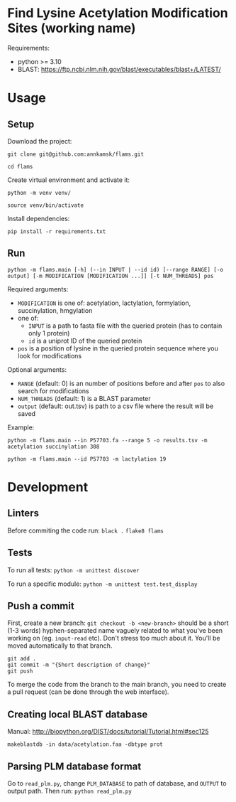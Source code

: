 # Find Lysine Acetylation Modification Sites (working name)

Requirements:
* python >= 3.10
* BLAST: https://ftp.ncbi.nlm.nih.gov/blast/executables/blast+/LATEST/

# Usage

## Setup
Download the project:

`git clone git@github.com:annkamsk/flams.git`

`cd flams`

Create virtual environment and activate it:

`python -m venv venv/`

`source venv/bin/activate`

Install dependencies:

`pip install -r requirements.txt`

## Run
`python -m flams.main [-h] (--in INPUT | --id id) [--range RANGE] [-o output] [-m MODIFICATION [MODIFICATION ...]] [-t NUM_THREADS] pos`

Required arguments:
* `MODIFICATION` is one of: acetylation, lactylation, formylation, succinylation, hmgylation
* one of:
  * `INPUT` is a path to fasta file with the queried protein (has to contain only 1 protein)
  * `id` is a uniprot ID of the queried protein
* `pos` is a position of lysine in the queried protein sequence where you look for modifications

Optional arguments:
* `RANGE` (default: 0) is an number of positions before and after `pos` to also search for modifications
* `NUM_THREADS` (default: 1) is a BLAST parameter
* `output` (default: out.tsv) is path to a csv file where the result will be saved

Example:

`python -m flams.main --in P57703.fa --range 5 -o results.tsv -m acetylation succinylation 308`

`python -m flams.main --id P57703 -m lactylation 19`


# Development

## Linters
Before commiting the code run:
`black .`
`flake8 flams`

## Tests
To run all tests:
`python -m unittest discover`

To run a specific module:
`python -m unittest test.test_display`

## Push a commit
First, create a new branch:
`git checkout -b <new-branch>`
<new-branch> should be a short (1-3 words) hyphen-separated name vaguely related to what you've been working on (eg. `input-read` etc). Don't stress too much about it. 
You'll be moved automatically to that branch. 

`git add .`  
`git commit -m "{Short description of change}"`  
`git push`  

To merge the code from the branch to the main branch, you need to create a pull request (can be done through the web interface).

## Creating local BLAST database
Manual: http://biopython.org/DIST/docs/tutorial/Tutorial.html#sec125

`makeblastdb -in data/acetylation.faa -dbtype prot`

## Parsing PLM database format
Go to `read_plm.py`, change `PLM_DATABASE` to path of database, and `OUTPUT` to output path. Then run:
`python read_plm.py`
